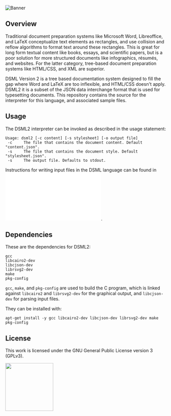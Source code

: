 ![Banner](https://s-christy.com/status-banner-service/dsml2/banner-slim.svg)

## Overview

Traditional document preparation systems like Microsoft Word, Libreoffice, and
LaTeX conceptualize text elements as rectangles, and use collision and reflow
algorithms to format text around these rectangles. This is great for long form
textual content like books, essays, and scientific papers, but is a poor
solution for more structured documents like infographics, résumés, and websites.
For the latter category, tree-based document preparation systems like HTML/CSS,
and XML are superior.

DSML Version 2 is a tree based documentation system designed to fill the gap
where Word and LaTeX are too inflexible, and HTML/CSS doesn't apply. DSML2 it is
a subset of the JSON data interchange format that is used for typesetting
documents. This repository contains the source for the interpreter for this
language, and associated sample files.

## Usage

The DSML2 interpreter can be invoked as described in the usage statement:

```
Usage: dsml2 [-c content] [-s stylesheet] [-o output file]
 -c     The file that contains the document content. Default "content.json".
 -s     The file that contains the document style. Default "stylesheet.json".
 -s     The output file. Defaults to stdout.
```

Instructions for writing input files in the DSML language can be found in ![the
DSML2 primer](./PRIMER.md).

## Dependencies

These are the dependencies for DSML2:

```
gcc
libcairo2-dev
libcjson-dev
librsvg2-dev
make
pkg-config
```

`gcc`, `make`, and `pkg-config` are used to build the C program, which is
linked against `libcairo2` and `librsvg2-dev` for the graphical output, and
`libcjson-dev` for parsing input files.

They can be installed with:

```
apt-get install -y gcc libcairo2-dev libcjson-dev librsvg2-dev make pkg-config
```

## License

This work is licensed under the GNU General Public License version 3 (GPLv3).

[<img src="https://s-christy.com/status-banner-service/GPLv3_Logo.svg" width="150" />](https://www.gnu.org/licenses/gpl-3.0.en.html)
